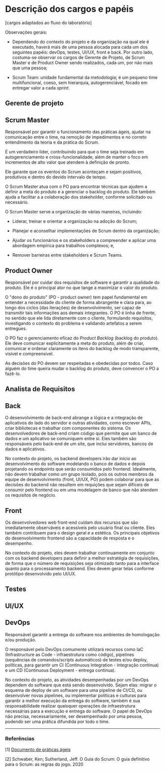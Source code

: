 # Descrição dos cargos e papéis
[cargos adaptados ao fluxo do laboratório]

Observações gerais:

- Dependendo do contexto do projeto e da organização na qual ele é executado, haverá mais de uma pessoa alocada para cada um dos seguintes papéis: devOps, testes, UI/UX, front e back. Por outro lado, costuma-se observar os cargos de Gerente de Projeto, de Scrum Master e de Product Owner sendo realizados, cada um, por não mais que uma pessoa;

- Scrum Team: unidade fundamental da metodologia; é um pequeno time multifuncional, coeso, sem hierarquia, autogerenciável, focado em entregar valor a cada *sprint*.

## Gerente de projeto
<!---Fay---> 
## Scrum  Master
<!-- Erick ? -->

Responsável por garantir o funcionamento das práticas ágeis, ajudar na comunicação entre o time, na remoção de impedimentos e no correto entendimento da teoria e da prática do Scrum.

É um verdadeiro líder, contribuindo para que o time seja treinado em autogerenciamento e cross-funcionalidade, além de manter o foco em incrementos de alto valor que atendem à definição de pronto.

Ele garante que os eventos do Scrum aconteçam e sejam positivos, produtivos e dentro do devido intervalo de tempo.

O Scrum Master atua com o PO para encontrar técnicas que ajudem a definir a meta do produto e a gerenciar o backlog do produto. Ele também ajuda a facilitar a a colaboração dos stakeholder, conforme solicitado ou necessário.

O Scrum Master serve a organização de várias maneiras, incluindo:

- Liderar, treinar e orientar a organização na adoção do Scrum;

- Planejar e aconselhar implementações de Scrum dentro da organização;

- Ajudar os funcionários e os stakeholders a compreender e aplicar uma abordagem empírica para trabalhos complexos; e,

- Remover barreiras entre stakeholders e Scrum Teams.

## Product Owner
<!-- Hugo
Geovana
Julia
Fernando Gonçalves -->

Responsável por cuidar dos requisitos de software e garantir a qualidade do produto. Ele é o principal ator no que tange a maximizar o valor do produto.

O "dono do produto" (PO - product owner) tem papel fundamental em entender a necessidade do cliente de forma abrangente e clara para, ao longo dos ciclos (das iterações) de desenvolvimento, ser capaz de transmitir tais informações aos demais integrantes. O PO é linha de frente, no sentido que ele lida diretamente com o cliente, formulando requisitos, investigando o contexto do problema e validando artefatos a serem entregues.

O PO faz o gerenciamento eficaz do *Product Backlog* (backlog do produto). Ele deve comunicar explicitamente a meta do produto, além de criar, comunicar e ordenar claramente os itens do backlog de modo transparente, visível e compreensivel.

As decisões do PO devem ser respeitadas e obedecidas por todos. Caso alguém do time queira mudar o backlog do produto, deve convencer o PO a fazê-lo.

## Analista de Requisitos


## Back
<!-- Dario
Guy
Erick
Matheus -->

O desenvolvimento de back-end abrange a lógica e a integração de aplicativos do lado do servidor e outras atividades, como escrever APIs, criar bibliotecas e trabalhar com componentes do sistema. Os desenvolvedores de back-end criam código que permite que um banco de dados e um aplicativo se comuniquem entre si.
Eles também são responsáveis pelo back-end de um site, que inclui servidores, bancos de dados e aplicativos.

No contexto do projeto, os backend developers irão dar início ao desenvolvimento do software modelando o banco de dados e depois projetando os endpoints que serão consumidos pelo frontend. Idealmente, não devem trabalhar como um grupo isolado, pois os outros membros da equipe de desenvolvimento (front, UI/UX, PO) podem colaborar para que as decisões do backend não resultem em requições que sejam difíceis de consumir pelo frontend ou em uma modelagem de banco que não atendem os requisitos de negócio.

## Front
<!-- Irwin
Fernando Lacerda
Lameque
Antonio -->
Os desenvolvedores web front-end cuidam dos recursos que são imediatamente observáveis e acessíveis pelo usuário final ou cliente. Eles também contribuem para o design geral e a estética. Os principais objetivos do desenvolvimento frontend são a capacidade de resposta e o desempenho.

No contexto do projeto, eles devem trabalhar continuamente em conjunto com os backend developers para definir a melhor estratégia de requisições, de forma que o número de requisições seja otimizado tanto para a interface quanto para o processamento backend. Eles devem gerar telas conforme protótipo desenvolvido pelo UI/UX.


## Testes
<!-- Lucas
Jessica
Vitor -->
## UI/UX
<!-- Narmer -->
## DevOps
<!-- Dario
Matheus -->

Responsável garantir a entrega do software nos ambientes de homologação e/ou produção.

O responsável pelo DevOps comumente utilizará recursos como IaC (Infrastructure as Code - infraestrutura como código), pipelines (sequências de comandos/scripts automáticos) de testes e/ou deploy, políticas, para garantir um CI (Continuous Integration - integração contínua) e um CD (Continuous Deployment - entrega contínua).

No contexto do projeto, as atividades desempenhadas por um DevOps dependem do software que está sendo desenvolvido. Sejam elas: migrar o esquema de deploy de um software para uma pipeline de CI/CD, ou desenvolver novas pipelines, ou implementar políticas e culturas para garantir a melhor execução da entrega do software, também é sua responsabilidade realizar quaisquer operações de infraestrutura necessárias para a execução e entrega do software. O papel de DevOps não precisa, necessariamente, ser desempenhado por uma pessoa, podendo ser uma prática difundida por todo o time.

<hr>

### Referências

[1] [Documento de práticas ágeis](https://github.com/codehg/dreamteam-agu/blob/main/politicas/praticas-ageis.md)

[2] Schwaber, Ken; Sutherland, Jeff. O Guia do Scrum: O guia definitivo para o Scrum: as regras do jogo. 2020
